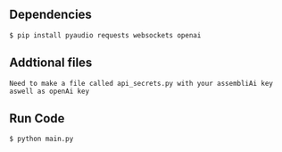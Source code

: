 
## Dependencies

```console
$ pip install pyaudio requests websockets openai
```

## Addtional files
```Need to make a file called api_secrets.py with your assembliAi key aswell as openAi key ```

## Run Code

```console
$ python main.py
```
